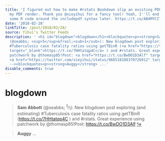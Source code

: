 ```yaml
---
title: 'I figured out how to make #rstats Bookdown slip an existing PDF document into
  my PDF render. Thank you @xieyihui for a fancy tool! Yeah, I''ll end up wrapping
  some R code around the includepdf syntax later. https://t.co/AB4MYCITYB'
date: '2018-02-28'
linkTitle: /post/2018/02/28/
source: Yihui's Twitter Feeds
description: ' <h1 id="blogdown">blogdown</h1><blockquote><p><strong>Sam Abbott</strong>
  (@seabbs; <sup>5</sup>&frasl;<sub>1</sub>): New blogdown post exploring (and estimating)
  #Tuberculosis case fatality ratios using getTBinR (<a href="https://t.co/7HHtatqp4C"
  target="_blank">https://t.co/7HHtatqp4C</a> ) and #rstats. Great experience using
  patchwork by @thomasp85!Post: <a href="https://t.co/BwDO1D3Alf" target="_blank">https://t.co/BwDO1D3Alf</a>
  <a href="https://twitter.com/xieyihui/status/968518188370726912" target="_blank">&#8618;</a></p></blockquote><!--
  --><blockquote><p><strong>Auggy</strong> ...'
disable_comments: true
---
```

 <h1 id="blogdown">blogdown</h1><blockquote><p><strong>Sam Abbott</strong> (@seabbs; <sup>5</sup>&frasl;<sub>1</sub>): New blogdown post exploring (and estimating) #Tuberculosis case fatality ratios using getTBinR (<a href="https://t.co/7HHtatqp4C" target="_blank">https://t.co/7HHtatqp4C</a> ) and #rstats. Great experience using patchwork by @thomasp85!Post: <a href="https://t.co/BwDO1D3Alf" target="_blank">https://t.co/BwDO1D3Alf</a> <a href="https://twitter.com/xieyihui/status/968518188370726912" target="_blank">&#8618;</a></p></blockquote><!-- --><blockquote><p><strong>Auggy</strong> ...